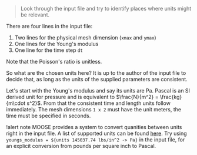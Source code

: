 >  Look through the input file and try to identify places where units might be
>  relevant.

There are four lines in the input file:

1. Two lines for the physical mesh dimension (`xmax` and `ymax`)
2. One lines for the Young's modulus
3. One line for the time step `dt`

Note that the Poisson's ratio is unitless.

So what are the chosen units here? It is up to the author of the input file to
decide that, as long as the units of the supplied parameters are consistent.

Let's start with the Young's modulus and say its units are Pa. Pascal is an SI
derived unit for pressure and is equivalent to
$\frac{N}{m^2} = \frac{kg}{m\cdot s^2}$.
From that the consistent time and length units follow immediately.  The
mesh dimensions `1 x 2` must have the unit meters, the time must be specified in
seconds.

!alert note
MOOSE provides a system to convert quanities between units right in the input
file. A list of supported units can be found [here](utils/Units.md). Try using
`youngs_modulus = ${units 145037.74 lbs/in^2 -> Pa}` in the input file, for an
explicit conversion from pounds per square inch to Pascal.
